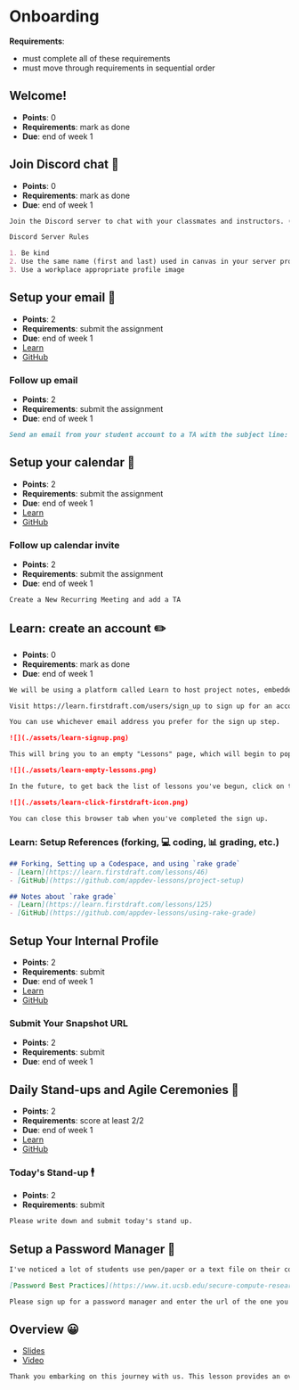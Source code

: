 <!-- TODO: anything else needed here? eg attendance, schedule, expectations, etc. -->
# Onboarding

**Requirements**:
- must complete all of these requirements
- must move through requirements in sequential order

## Welcome!
- **Points**: 0
- **Requirements**: mark as done
- **Due**: end of week 1
<!-- TODO: add welcome video -->


## Join Discord chat 💬
<!-- TODO: convert to learn lessson? -->
<!-- TODO: add examples of appropriate workplace communication? -->
<!-- TODO: introduce yourself on discord? -->
- **Points**: 0
- **Requirements**: mark as done
- **Due**: end of week 1
```md
Join the Discord server to chat with your classmates and instructors. (link on home page)

Discord Server Rules

1. Be kind
2. Use the same name (first and last) used in canvas in your server profile
3. Use a workplace appropriate profile image
```

## Setup your email 📧
- **Points**: 2
- **Requirements**: submit the assignment
- **Due**: end of week 1
- [Learn](https://learn.firstdraft.com/lessons/421-setup-your-email)
- [GitHub](https://github.com/DPI-WE/setup-your-email)

### Follow up email
- **Points**: 2
- **Requirements**: submit the assignment
- **Due**: end of week 1
```md
Send an email from your student account to a TA with the subject line: “Setup my email”. This will confirm that you have successfully set up your email client.
```

## Setup your calendar 📅
- **Points**: 2
- **Requirements**: submit the assignment
- **Due**: end of week 1
- [Learn](https://learn.firstdraft.com/lessons/422-setup-your-calendar)
- [GitHub](https://github.com/DPI-WE/setup-your-calendar)

### Follow up calendar invite
- **Points**: 2
- **Requirements**: submit the assignment
- **Due**: end of week 1
```md
Create a New Recurring Meeting and add a TA
```

<!-- TODO: check if there is an updated lesson for this -->
## Learn: create an account ✏️
- **Points**: 0
- **Requirements**: mark as done
- **Due**: end of week 1
```md
We will be using a platform called Learn to host project notes, embedded quizzes, and to launch GitHub projects.

Visit https://learn.firstdraft.com/users/sign_up to sign up for an account before proceeding.

You can use whichever email address you prefer for the sign up step.

![](./assets/learn-signup.png)

This will bring you to an empty "Lessons" page, which will begin to populate as you move through the course.

![](./assets/learn-empty-lessons.png)

In the future, to get back the list of lessons you've begun, click on the "firstdraft" logo at the top of a Lesson page:

![](./assets/learn-click-firstdraft-icon.png)

You can close this browser tab when you've completed the sign up.
```

<!-- Paired with Learn -->
### Learn: Setup References (forking, 💻 coding, 📊 grading, etc.)
```md
## Forking, Setting up a Codespace, and using `rake grade`
- [Learn](https://learn.firstdraft.com/lessons/46)
- [GitHub](https://github.com/appdev-lessons/project-setup)

## Notes about `rake grade`
- [Learn](https://learn.firstdraft.com/lessons/125)
- [GitHub](https://github.com/appdev-lessons/using-rake-grade)
```

## Setup Your Internal Profile
- **Points**: 2
- **Requirements**: submit
- **Due**: end of week 1
- [Learn](https://learn.firstdraft.com/lessons/423-setup-your-internal-profile)
- [GitHub](https://github.com/DPI-WE/setup-your-internal-profile)

### Submit Your Snapshot URL
- **Points**: 2
- **Requirements**: submit
- **Due**: end of week 1

## Daily Stand-ups and Agile Ceremonies 🌟
- **Points**: 2
- **Requirements**: score at least 2/2
- **Due**: end of week 1
- [Learn](https://learn.firstdraft.com/lessons/424-daily-stand-ups-and-agile-ceremonies)
- [GitHub](https://github.com/DPI-WE/daily-stand-ups-and-agile-ceremonies)

### Today's Stand-up 🕴️
- **Points**: 2
- **Requirements**: submit
```md
Please write down and submit today's stand up.
```

## Setup a Password Manager 🔐
<!-- TODO: add why it's important -->
<!-- tips on not re-using passwords -->
```md
I've noticed a lot of students use pen/paper or a text file on their computer to store passwords. 

[Password Best Practices](https://www.it.ucsb.edu/secure-compute-research-environment-user-guide/password-best-practices).

Please sign up for a password manager and enter the url of the one you've chosen. I personally use [Bitwarden](https://bitwarden.com/). (free for personal use and syncs desktop/mobile). There are many out there. Do your research. 🧑‍🔬🔬
```

## Overview 😀
- [Slides](https://github.com/DPI-WE/sdf-overview)
- [Video](https://youtu.be/zKXbvdpGjnE)
```md
Thank you embarking on this journey with us. This lesson provides an overview of the 12-week software development foundations course.
```
